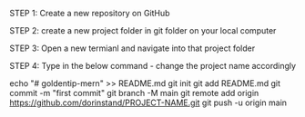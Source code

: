 STEP 1: Create a new repository on GitHub

STEP 2: create a new project folder in git folder on your local computer

STEP 3: Open a new termianl and navigate into that project folder

STEP 4: Type in the below command - change the project name accordingly


echo "# goldentip-mern" >> README.md
git init
git add README.md
git commit -m "first commit"
git branch -M main
git remote add origin https://github.com/dorinstand/PROJECT-NAME.git
git push -u origin main

